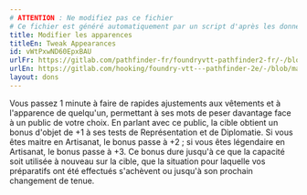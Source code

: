 ```yaml
---
# ATTENTION : Ne modifiez pas ce fichier
# Ce fichier est généré automatiquement par un script d'après les données du module Foundry VTT officiel et de sa traduction
title: Modifier les apparences
titleEn: Tweak Appearances
id: vWtPxwND60EpxBAU
urlFr: https://gitlab.com/pathfinder-fr/foundryvtt-pathfinder2-fr/-/blob/master/data/feats/vWtPxwND60EpxBAU.htm
urlEn: https://gitlab.com/hooking/foundry-vtt---pathfinder-2e/-/blob/master/packs/data/feats.db/tweak-appearances.json
layout: dons
---
```

Vous passez 1 minute à faire de rapides ajustements aux vêtements et à l'apparence de quelqu'un, permettant à ses mots de peser davantage face à un public de votre choix. En parlant avec ce public, la cible obtient un bonus d'objet de +1 à ses tests de Représentation et de Diplomatie. Si vous êtes maitre en Artisanat, le bonus passe à +2 ; si vous êtes légendaire en Artisanat, le bonus passe à +3. Ce bonus dure jusqu'à ce que la capacité soit utilisée à nouveau sur la cible, que la situation pour laquelle vos préparatifs ont été effectués s'achèvent ou jusqu'à son prochain changement de tenue.
